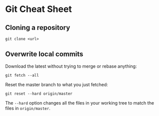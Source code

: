 # Git Cheat Sheet

## Cloning a repository
    git clone <url>
    
## Overwrite local commits
Download the latest without trying to merge or rebase anything:
```
git fetch --all
```
Reset the master branch to what you just fetched:
```
git reset --hard origin/master
```
The ```--hard``` option changes all the files in your working tree to
match the files in ```origin/master```.
